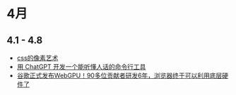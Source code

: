 # 4月

## 4.1 - 4.8

- [css的像素艺术](https://mp.weixin.qq.com/s/YLuKdIGV0ger3A_kB0ebxQ)
- [用 ChatGPT 开发一个能听懂人话的命令行工具](https://mp.weixin.qq.com/s/rQc0iM7WIrNQDP9aCs7Hpw)
- [谷歌正式发布WebGPU！90多位贡献者研发6年，浏览器终于可以利用底层硬件了](https://mp.weixin.qq.com/s/-Zt8LSAHgq2sKTwIcqpPyg)